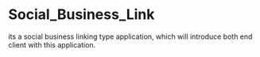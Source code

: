 # Social_Business_Link
its a social business linking type application, which will introduce both end client with this application.
